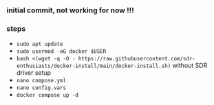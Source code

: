 ### initial commit, not working for now !!!
### steps
- `sudo apt update`
- `sudo usermod -aG docker $USER`
- `bash <(wget -q -O - https://raw.githubusercontent.com/sdr-enthusiasts/docker-install/main/docker-install.sh)` without SDR driver setup
- `nano compose.yml`
- `nano config.vars`
- `docker compose up -d`
